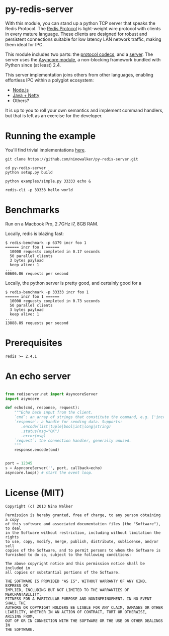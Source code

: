# py-redis-server

With this module, you can stand up a python TCP server that speaks the Redis Protocol. 
The [Redis Protocol](http://redis.io/topics/protocol) is light-weight wire protocol with
clients in every mature language. These clients are designed for robust and persistent connections
suitable for low latency LAN network traffic, making them ideal for IPC.

This module includes two parts: the [protocol codecs](/ninowalker/py-redis-server/blob/rediserver/protocol.py),
and a [server](/ninowalker/py-redis-server/blob/rediserver/net.py). The server uses the 
[Asyncore module](http://www.python.org/doc//current/library/asyncore.html),
a non-blocking framework bundled with Python since (at least) 2.4.

This server implementation joins others from other languages, enabling effortless IPC within a polyglot ecosystem:

* [Node.js](https://github.com/athoune/node-redis-protocol)
* [Java + Netty](https://github.com/spullara/redis-protocol)
* Others?

It is up to you to roll your own semantics and implement command handlers, but that is left as an
exercise for the developer.

# Running the example

You'll find trivial implementations [here](/ninowalker/py-redis-server/blob/examples/simple.py).

```
git clone https://github.com/ninowalker/py-redis-server.git

cd py-redis-server
python setup.py build

python examples/simple.py 33333 echo & 

redis-cli -p 33333 hello world

```

# Benchmarks

Run on a Macbook Pro, 2.7GHz i7, 8GB RAM.

Locally, redis is blazing fast:

```
$ redis-benchmark -p 6379 incr foo 1
====== incr foo 1 ======
  10000 requests completed in 0.17 seconds
  50 parallel clients
  3 bytes payload
  keep alive: 1
...
60606.06 requests per second
```

Locally, the python server is pretty good, and certainly good for a  

```
$ redis-benchmark -p 33333 incr foo 1
====== incr foo 1 ======
  10000 requests completed in 0.73 seconds
  50 parallel clients
  3 bytes payload
  keep alive: 1
...
13888.89 requests per second
```

# Prerequisites

`redis >= 2.4.1`

# An echo server

```python

from rediserver.net import AsyncoreServer
import asyncore

def echo(cmd, response, request):
    """Echo back input from the client.
    `cmd`: an array of strings that constitute the command, e.g. ['incr', 'foo', '1']
    `response`: a handle for sending data. Supports:
       .encode(list|tuple|bool|int|long|string)
       .status(msg="OK")
       .error(msg)
    `request`: the connection handler, generally unused.
    """
    response.encode(cmd)


port = 12345
s = AsyncoreServer('', port, callback=echo)
asyncore.loop() # start the event loop.
```

# License (MIT)

```
Copyright (c) 2013 Nino Walker

Permission is hereby granted, free of charge, to any person obtaining a copy
of this software and associated documentation files (the "Software"), to deal
in the Software without restriction, including without limitation the rights
to use, copy, modify, merge, publish, distribute, sublicense, and/or sell
copies of the Software, and to permit persons to whom the Software is
furnished to do so, subject to the following conditions:

The above copyright notice and this permission notice shall be included in
all copies or substantial portions of the Software.

THE SOFTWARE IS PROVIDED "AS IS", WITHOUT WARRANTY OF ANY KIND, EXPRESS OR
IMPLIED, INCLUDING BUT NOT LIMITED TO THE WARRANTIES OF MERCHANTABILITY,
FITNESS FOR A PARTICULAR PURPOSE AND NONINFRINGEMENT. IN NO EVENT SHALL THE
AUTHORS OR COPYRIGHT HOLDERS BE LIABLE FOR ANY CLAIM, DAMAGES OR OTHER
LIABILITY, WHETHER IN AN ACTION OF CONTRACT, TORT OR OTHERWISE, ARISING FROM,
OUT OF OR IN CONNECTION WITH THE SOFTWARE OR THE USE OR OTHER DEALINGS IN
THE SOFTWARE.
```
